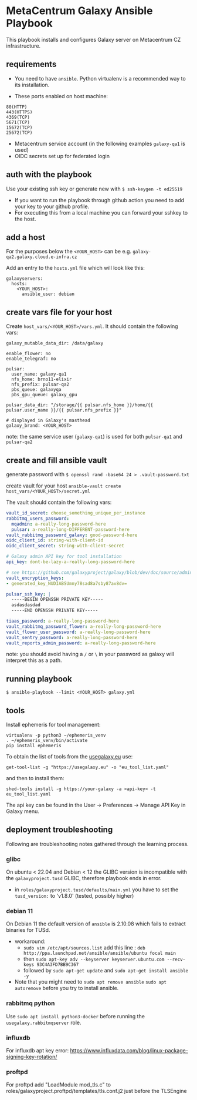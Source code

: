 # MetaCentrum Galaxy Ansible Playbook

This playbook installs and configures Galaxy server on Metacentrum CZ infrastructure.

## requirements

- You need to have `ansible`. Python virtualenv is a recommended way to its installation.

- These ports enabled on host machine:
```
80(HTTP)
443(HTTPS)
4369(TCP)
5671(TCP)
15672(TCP)
25672(TCP)
```

- Metacentrum service account (in the following examples `galaxy-qa1` is used)
- OIDC secrets set up for federated login

## auth with the playbook

Use your existing ssh key or generate new with `$ ssh-keygen -t ed25519`

- If you want to run the playbook through github action you need to add your key to your github profile.
- For executing this from a local machine you can forward your sshkey to the host.

## add a host

For the purposes below the `<YOUR_HOST>` can be e.g. `galaxy-qa2.galaxy.cloud.e-infra.cz`

Add an entry to the `hosts.yml` file which will look like this:

```
galaxyservers:
  hosts:
    <YOUR_HOST>:
      ansible_user: debian
```

## create vars file for your host

Create `host_vars/<YOUR_HOST>/vars.yml`. It should contain the following vars:

```
galaxy_mutable_data_dir: /data/galaxy

enable_flower: no
enable_telegraf: no

pulsar:
  user_name: galaxy-qa1
  nfs_home: brno11-elixir
  nfs_prefix: pulsar-qa2
  pbs_queue: galaxyqa
  pbs_gpu_queue: galaxy_gpu

pulsar_data_dir: "/storage/{{ pulsar.nfs_home }}/home/{{ pulsar.user_name }}/{{ pulsar.nfs_prefix }}"

# displayed in Galaxy's masthead
galaxy_brand: <YOUR_HOST>
```

note: the same service user (`galaxy-qa1`) is used for both `pulsar-qa1` and `pulsar-qa2`

## create and fill ansible vault

generate password with `$ openssl rand -base64 24 > .vault-password.txt`

create vault for your host `ansible-vault create host_vars/<YOUR_HOST>/secret.yml`

The vault should contain the following vars:

```yml
vault_id_secret: choose_something_unique_per_instance
rabbitmq_users_password:
  mqadmin: a-really-long-password-here
  pulsar: a-really-long-DIFFERENT-password-here
vault_rabbitmq_password_galaxy: good-password-here
oidc_client_id: string-with-client-id
oidc_client_secret: string-with-client-secret

# Galaxy admin API key for tool installation
api_key: dont-be-lazy-a-really-long-password-here

# see https://github.com/galaxyproject/galaxy/blob/dev/doc/source/admin/special_topics/vault.md
vault_encryption_keys:
- generated_key_NUDIABSUmny78sad8a7sby87av8dv=

pulsar_ssh_key: |
  -----BEGIN OPENSSH PRIVATE KEY-----
  asdasdasdad
  -----END OPENSSH PRIVATE KEY-----

tiaas_password: a-really-long-password-here
vault_rabbitmq_password_flower: a-really-long-password-here
vault_flower_user_password: a-really-long-password-here
vault_sentry_password: a-really-long-password-here
vault_reports_admin_password: a-really-long-password-here
```
note: you should avoid having a `/` or `\` in your password as galaxy will interpret this as a path.

## running playbook
`$ ansible-playbook --limit <YOUR_HOST> galaxy.yml`

## tools

Install ephemeris for tool management:
```
virtualenv -p python3 ~/ephemeris_venv
. ~/ephemeris_venv/bin/activate
pip install ephemeris
```
To obtain the list of tools from the [usegalaxy.eu](https://usegalaxy.eu) use:
```
get-tool-list -g "https://usegalaxy.eu" -o "eu_tool_list.yaml"
```
and then to install them:
```
shed-tools install -g https://your-galaxy -a <api-key> -t eu_tool_list.yaml
```
The api key can be found in the User -> Preferences -> Manage API Key in Galaxy menu.

## deployment troubleshooting

Following are troubleshooting notes gathered through the learning process.

### glibc

On ubuntu < 22.04 and Debian < 12 the GLIBC version is incompatible with the ```galaxyproject.tusd``` GLIBC, therefore playbook ends in error.
- in `roles/galaxyproject.tusd/defaults/main.yml` you have to set the `tusd_version:` to 'v1.8.0' (tested, possibly higher)

### debian 11

On Debian 11 the default version of `ansible` is 2.10.08 which fails to extract binaries for TUSd.
- workaround:
  - `sudo vim /etc/apt/sources.list` add this line : `deb http://ppa.launchpad.net/ansible/ansible/ubuntu focal main`
  - then `sudo apt-key adv --keyserver keyserver.ubuntu.com --recv-keys 93C4A3FD7BB9C367`
  - followed by `sudo apt-get update` and `sudo apt-get install ansible -y`
- Note that you might need to `sudo apt remove ansible` `sudo apt autoremove` before you try to install ansible.

### rabbitmq python

Use `sudo apt install python3-docker` before running the `usegalaxy.rabbitmqserver` role.

### influxdb

For influxdb apt key error: https://www.influxdata.com/blog/linux-package-signing-key-rotation/

### proftpd

For proftpd add "LoadModule mod_tls.c" to roles/galaxyproject.proftpd/templates/tls.conf.j2 just before the TLSEngine
